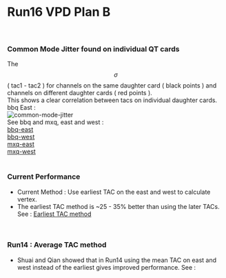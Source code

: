 # Run16 VPD Plan B  
<br>

### Common Mode Jitter found on individual QT cards  
The $$\sigma$$( tac1 - tac2 ) for channels on the same daughter card ( black points ) and channels on different daughter cards ( red points ).   
This shows a clear correlation between tacs on individual daughter cards.  
bbq East :  
![common-mode-jitter](http://www.star.bnl.gov/protected/heavy/tc88qy/Vpd/Run17042030/BBQ_East_sigma.gif)  
See bbq and mxq, east and west :   
[bbq-east](http://www.star.bnl.gov/protected/heavy/tc88qy/Vpd/Run17042030/BBQ_East_sigma.gif)  
[bbq-west]( http://www.star.bnl.gov/protected/heavy/tc88qy/Vpd/Run17042030/BBQ_West_sigma.gif)  
[mxq-east](http://www.star.bnl.gov/protected/heavy/tc88qy/Vpd/Run17042030/MXQ_East_sigma.gif)  
[mxq-west](http://www.star.bnl.gov/protected/heavy/tc88qy/Vpd/Run17042030/MXQ_West_sigma.gif)  
<br>

### Current Performance  
* Current Method : Use earliest TAC on the east and west to calculate vertex.
* The earliest TAC method is ~25 - 35% better than using the later TACs. See : [Earliest TAC method](http://www4.rcf.bnl.gov/~jdb/tofCalibration/Run16/AuAu200/VPD_Trigger/Fastest%20TAC%20vs%20others.html)  
<br>

### Run14 : Average TAC method
* Shuai and Qian showed that in Run14 using the mean TAC on east and west instead of the earliest gives improved performance. See : 